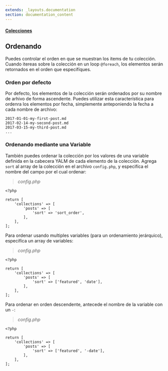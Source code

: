 ```yaml
---
extends: _layouts.documentation
section: documentation_content
---
```


#### [Colecciones](/es/docs/collections)

## Ordenando


Puedes controlar el orden en que se muestran los items de tu colección. Cuando itereas sobre la colección en un loop `@foreach`, los elementos serán retornados en el orden que especifíques. 


### Orden por defecto

Por defecto, los elementos de la colección serán ordenados por su nombre de arhivo de forma ascendente. Puedes utilizar esta característica para ordenra los elementos por fecha, simplemente anteponiendo la fecha a cada nombre de archivo: 


```
2017-01-01-my-first-post.md
2017-02-14-my-second-post.md
2017-03-15-my-third-post.md
...
```

### Ordenando mediante una Variable


También puedes ordenar la colección por los valores de una variable definida en la cabecera YALM de cada elemento de la colección. Agrega `sort` al array de la colección en el archivo `config.php`, y especifíca el nombre del campo por el cual ordenar: 

> _config.php_

```
<?php

return [
    'collections' => [
        'posts' => [
            'sort' => 'sort_order',
        ],
    ],
];
```

Para ordenar usando multiples variables (para un ordenamiento jerárquico), especifíca un array de variables: 

> _config.php_

```
<?php

return [
    'collections' => [
        'posts' => [
            'sort' => ['featured', 'date'],
        ],
    ],
];
```


Para ordenar en orden descendente, antecede el nombre de la variable con un `-`:

> _config.php_

```
<?php

return [
    'collections' => [
        'posts' => [
            'sort' => ['featured', '-date'],
        ],
    ],
];
```
